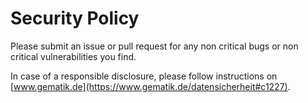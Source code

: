 # Security Policy

Please submit an issue or pull request for any non critical bugs
or non critical vulnerabilities you find.

In case of a responsible disclosure, please follow instructions
on [www.gematik.de](https://www.gematik.de/datensicherheit#c1227).